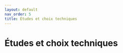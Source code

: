 ```yaml
---
layout: default
nav_order: 5
title: Études et choix techniques
---
```


# Études et choix techniques
